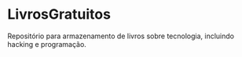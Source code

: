 # LivrosGratuitos
Repositório para armazenamento de livros sobre tecnologia, incluindo hacking e programação.
